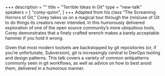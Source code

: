 +++
description = ""
title = "Terrible Ideas in Git"
type = "new-talk"
speakers = [
        "corey-quinn",
]
+++
Adapted from his class “The Screaming Horrors of Git,” Corey takes us on a magical tour through the (mis)use of Git to do things its creators never intended. In this humorously delivered exploration of one of the open source community’s more ubiquitous tools, Corey demonstrates that a finely crafted wrench makes a barely acceptable hammer if you hold it wrong.

Given that most modern toolsets are backstopped by git repositories (or, if you’re unfortunate, Subversion), git is increasingly central to DevOps tooling and design patterns. This talk covers a variety of common antipatterns commonly seen in git workflows, as well as advice on how to best avoid them, delivered in a humorous manner.